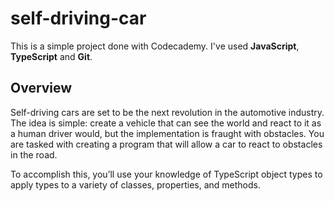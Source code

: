 # self-driving-car

This is a simple project done with Codecademy. I've used **JavaScript**, **TypeScript** and **Git**.

## Overview
Self-driving cars are set to be the next revolution in the automotive industry. The idea is simple: create a vehicle that can see the world and react to it as a human driver would, but the implementation is fraught with obstacles. You are tasked with creating a program that will allow a car to react to obstacles in the road.

To accomplish this, you’ll use your knowledge of TypeScript object types to apply types to a variety of classes, properties, and methods.
